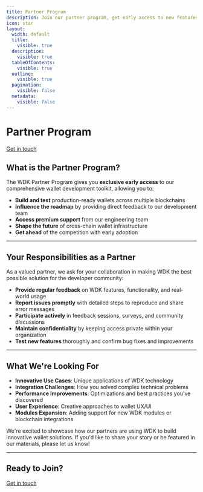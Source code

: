 ```yaml
---
title: Partner Program
description: Join our partner program, get early access to new features and support
icon: star
layout:
  width: default
  title:
    visible: true
  description:
    visible: true
  tableOfContents:
    visible: true
  outline:
    visible: true
  pagination:
    visible: false
  metadata:
    visible: false
---
```


# Partner Program

<a href="https://wkf.ms/4hd40JK">Get in touch</a>


## What is the Partner Program?

The WDK Partner Program gives you **exclusive early access** to our comprehensive wallet development toolkit, allowing you to:

- **Build and test** production-ready wallets across multiple blockchains
- **Influence the roadmap** by providing direct feedback to our development team
- **Access premium support** from our engineering team
- **Shape the future** of cross-chain wallet infrastructure
- **Get ahead** of the competition with early adoption

***

## Your Responsibilities as a Partner

As a valued partner, we ask for your collaboration in making WDK the best possible solution for the developer community:

- **Provide regular feedback** on WDK features, functionality, and real-world usage
- **Report issues promptly** with detailed steps to reproduce and share error messages
- **Participate actively** in feedback sessions, surveys, and community discussions
- **Maintain confidentiality** by keeping access private within your organization
- **Test new features** thoroughly and confirm bug fixes and improvements

***

## What We're Looking For

- **Innovative Use Cases**: Unique applications of WDK technology
- **Integration Challenges**: How you solved complex technical problems
- **Performance Improvements**: Optimizations and best practices you've discovered
- **User Experience**: Creative approaches to wallet UX/UI
- **Modules Expansion**: Adding support for new WDK modules or blockchain integrations

We're excited to showcase how our partners are using WDK to build innovative wallet solutions. If you'd like to share your story or be featured in our materials, please let us know!

***

## Ready to Join?

<a href="https://wkf.ms/4hd40JK">Get in touch</a>

